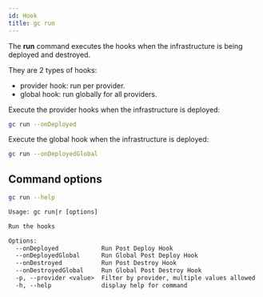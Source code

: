 ```yaml
---
id: Hook
title: gc run
---
```


The **run** command executes the hooks when the infrastructure is being deployed and destroyed.

They are 2 types of hooks:

- provider hook: run per provider.
- global hook: run globally for all providers.

Execute the provider hooks when the infrastructure is deployed:

```sh
gc run --onDeployed
```

Execute the global hook when the infrastructure is deployed:

```sh
gc run --onDeployedGlobal
```

## Command options

```sh
gc run --help
```

```txt
Usage: gc run|r [options]

Run the hooks

Options:
  --onDeployed            Run Post Deploy Hook
  --onDeployedGlobal      Run Global Post Deploy Hook
  --onDestroyed           Run Post Destroy Hook
  --onDestroyedGlobal     Run Global Post Destroy Hook
  -p, --provider <value>  Filter by provider, multiple values allowed
  -h, --help              display help for command
```
